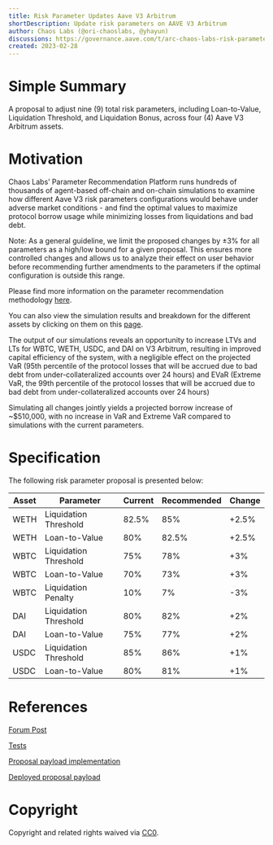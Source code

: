 ```yaml
---
title: Risk Parameter Updates Aave V3 Arbitrum
shortDescription: Update risk parameters on AAVE V3 Arbitrum 
author: Chaos Labs (@ori-chaoslabs, @yhayun)
discussions: https://governance.aave.com/t/arc-chaos-labs-risk-parameter-updates-aave-v3-arbitrum-2023-02-20/11986
created: 2023-02-28
---
```


# Simple Summary

A proposal to adjust nine (9) total risk parameters, including Loan-to-Value, Liquidation Threshold, and Liquidation Bonus, across four (4) Aave V3 Arbitrum assets.

# Motivation
Chaos Labs’ Parameter Recommendation Platform runs hundreds of thousands of agent-based off-chain and on-chain simulations to examine how different Aave V3 risk parameters configurations would behave under adverse market conditions - and find the optimal values to maximize protocol borrow usage while minimizing losses from liquidations and bad debt.

Note: As a general guideline, we limit the proposed changes by ±3% for all parameters as a high/low bound for a given proposal. This ensures more controlled changes and allows us to analyze their effect on user behavior before recommending further amendments to the parameters if the optimal configuration is outside this range.

Please find more information on the parameter recommendation methodology [here](https://community.chaoslabs.xyz/aave/recommendations/methodology).

You can also view the simulation results and breakdown for the different assets by clicking on them on this [page](https://community.chaoslabs.xyz/aave/recommendations).

The output of our simulations reveals an opportunity to increase LTVs and LTs for WBTC, WETH, USDC, and DAI on V3 Arbitrum, resulting in improved capital efficiency of the system, with a negligible effect on the projected VaR (95th percentile of the protocol losses that will be accrued due to bad debt from under-collateralized accounts over 24 hours) and EVaR (Extreme VaR, the 99th percentile of the protocol losses that will be accrued due to bad debt from under-collateralized accounts over 24 hours)

Simulating all changes jointly yields a projected borrow increase of ~$510,000, with no increase in VaR and Extreme VaR compared to simulations with the current parameters.

# Specification

The following risk parameter proposal is presented below:

| Asset | Parameter | Current | Recommended | Change |
| --- | --- | --- | --- | --- |
| WETH | Liquidation Threshold | 82.5% | 85% | +2.5% |
| WETH | Loan-to-Value | 80% | 82.5% | +2.5% |
| WBTC | Liquidation Threshold | 75% | 78% | +3% |
| WBTC | Loan-to-Value | 70% | 73% | +3% |
| WBTC | Liquidation Penalty | 10% | 7% | -3% |
| DAI | Liquidation Threshold | 80% | 82% | +2% |
| DAI | Loan-to-Value | 75% | 77% | +2% |
| USDC | Liquidation Threshold | 85% | 86% | +1% |
| USDC | Loan-to-Value | 80% | 81% | +1% |



# References
[Forum Post](https://governance.aave.com/t/arc-chaos-labs-risk-parameter-updates-aave-v3-arbitrum-2023-02-20/11986)

[Tests](https://github.com/bgd-labs/aave-proposals/blob/master/src/test/arbitrum/AaveV3ArbRiskParamsPayload-Feb27.t.sol)

[Proposal payload implementation](https://github.com/bgd-labs/aave-proposals/blob/master/src/contracts/arbitrum/AaveV3ArbRiskParamsPayload-Feb27.sol)

[Deployed proposal payload](v3_arbitrum_02_28_2023) 


# Copyright

Copyright and related rights waived via [CC0](https://creativecommons.org/publicdomain/zero/1.0/).
